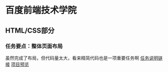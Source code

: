 # 百度前端技术学院
## HTML/CSS部分
### 任务要点：整体页面布局
虽然完成了布局，但代码量太大，看来精简代码也是一项重要任务啊
[任务说明链接][1]
[项目预览][2]

[1]: http://ife.baidu.com/task/detail?taskId=7
[2]: http://htmlpreview.github.io/?https://github.com/parabolazz/IFE-demo/blob/master/Stage7/index7.html